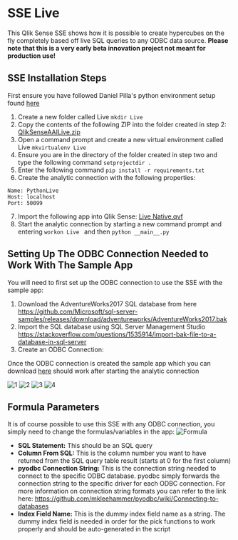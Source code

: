 # SSE Live
This Qlik Sense SSE shows how it is possible to create hypercubes on the fly completely based off live SQL queries to any ODBC data source. 
**Please note that this is a very early beta innovation project not meant for production use!**

## SSE Installation Steps
First ensure you have followed Daniel Pilla's python environment setup found [here](https://s3.amazonaws.com/dpi-sse/DPI+-+Qlik+Sense+AAI+and+Python+Environment+Setup.pdf)

1. Create a new folder called Live  ```mkdir Live ```
2. Copy the contents of the following ZIP into the folder created in step 2: [QlikSenseAAILive.zip](https://github.com/rileymd88/QlikSenseAAILive/archive/master.zip)
3. Open a command prompt and create a new virtual environment called Live  ```mkvirtualenv Live ```
4. Ensure you are in the directory of the folder created in step two and type the following command  ```setprojectdir . ```
5. Enter the following command  ```pip install -r requirements.txt ```
6. Create the analytic connection with the following properties:
 ```
Name: PythonLive
Host: localhost
Port: 50099
 ```    
7. Import the following app into Qlik Sense: [Live Native.qvf](https://github.com/rileymd88/data/raw/master/QlikSenseAAILive/Live%20Native.qvf)
8. Start the analytic connection by starting a new command prompt and entering  ```workon Live ``` and then  ```python __main__.py ```

## Setting Up The ODBC Connection Needed to Work With The Sample App
You will need to first set up the ODBC connection to use the SSE with the sample app:

1. Download the AdventureWorks2017 SQL database from here https://github.com/Microsoft/sql-server-samples/releases/download/adventureworks/AdventureWorks2017.bak
2. Import the SQL database using SQL Server Management Studio https://stackoverflow.com/questions/1535914/import-bak-file-to-a-database-in-sql-server
3. Create an ODBC Connection:

Once the ODBC connection is created the sample app which you can download [here](https://github.com/rileymd88/QlikSenseAAILive/raw/master/Live%20Native.qvf) should work after starting the analytic connection

![1](https://raw.githubusercontent.com/rileymd88/data/master/QlikSenseAAILive/odbc1.png)
![2](https://raw.githubusercontent.com/rileymd88/data/master/QlikSenseAAILive/odbc2.png)
![3](https://raw.githubusercontent.com/rileymd88/data/master/QlikSenseAAILive/odbc3.png)
![4](https://raw.githubusercontent.com/rileymd88/data/master/QlikSenseAAILive/odbc4.png)

## Formula Parameters
It is of course possible to use this SSE with any ODBC connection, you simply need to change the formulas/variables in the app:
![Formula](https://raw.githubusercontent.com/rileymd88/data/master/QlikSenseAAILive/formula.png)

* **SQL Statement:** This should be an SQL query
* **Column From SQL:** This is the column number you want to have returned from the SQL query table result (starts at 0 for the first column)
* **pyodbc Connection String:** This is the connection string needed to connect to the specific ODBC database. pyodbc simply forwards the connection string to the specific driver for each ODBC connection. For more information on connection string formats you can refer to the link here: https://github.com/mkleehammer/pyodbc/wiki/Connecting-to-databases
* **Index Field Name:** This is the dummy index field name as a string. The dummy index field is needed in order for the pick functions to work properly and should be auto-generated in the script